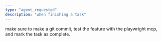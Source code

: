 ```yaml
---
type: "agent_requested"
description: "when finishing a task"
---
```

make sure to make a git commit, test the feature with the playwright mcp, and mark the task as complete.